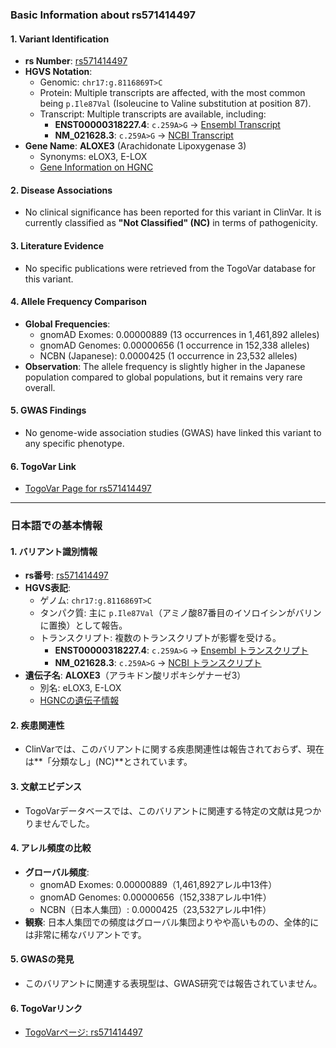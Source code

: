 ### Basic Information about rs571414497

#### 1. **Variant Identification**
- **rs Number**: [rs571414497](https://identifiers.org/dbsnp/rs571414497)
- **HGVS Notation**:
  - Genomic: `chr17:g.8116869T>C`
  - Protein: Multiple transcripts are affected, with the most common being `p.Ile87Val` (Isoleucine to Valine substitution at position 87).
  - Transcript: Multiple transcripts are available, including:
    - **ENST00000318227.4**: `c.259A>G` → [Ensembl Transcript](https://www.ensembl.org/Homo_sapiens/Transcript/Summary?db=core;t=ENST00000318227)
    - **NM_021628.3**: `c.259A>G` → [NCBI Transcript](https://www.ncbi.nlm.nih.gov/nuccore/NM_021628.3)
- **Gene Name**: **ALOXE3** (Arachidonate Lipoxygenase 3)
  - Synonyms: eLOX3, E-LOX
  - [Gene Information on HGNC](https://www.genenames.org/data/gene-symbol-report/#!/hgnc_id/13743)

#### 2. **Disease Associations**
- No clinical significance has been reported for this variant in ClinVar. It is currently classified as **"Not Classified" (NC)** in terms of pathogenicity.

#### 3. **Literature Evidence**
- No specific publications were retrieved from the TogoVar database for this variant.

#### 4. **Allele Frequency Comparison**
- **Global Frequencies**:
  - gnomAD Exomes: 0.00000889 (13 occurrences in 1,461,892 alleles)
  - gnomAD Genomes: 0.00000656 (1 occurrence in 152,338 alleles)
  - NCBN (Japanese): 0.0000425 (1 occurrence in 23,532 alleles)
- **Observation**: The allele frequency is slightly higher in the Japanese population compared to global populations, but it remains very rare overall.

#### 5. **GWAS Findings**
- No genome-wide association studies (GWAS) have linked this variant to any specific phenotype.

#### 6. **TogoVar Link**
- [TogoVar Page for rs571414497](https://togovar.org/variant/tgv397740557)

---

### 日本語での基本情報

#### 1. **バリアント識別情報**
- **rs番号**: [rs571414497](https://identifiers.org/dbsnp/rs571414497)
- **HGVS表記**:
  - ゲノム: `chr17:g.8116869T>C`
  - タンパク質: 主に `p.Ile87Val`（アミノ酸87番目のイソロイシンがバリンに置換）として報告。
  - トランスクリプト: 複数のトランスクリプトが影響を受ける。
    - **ENST00000318227.4**: `c.259A>G` → [Ensembl トランスクリプト](https://www.ensembl.org/Homo_sapiens/Transcript/Summary?db=core;t=ENST00000318227)
    - **NM_021628.3**: `c.259A>G` → [NCBI トランスクリプト](https://www.ncbi.nlm.nih.gov/nuccore/NM_021628.3)
- **遺伝子名**: **ALOXE3**（アラキドン酸リポキシゲナーゼ3）
  - 別名: eLOX3, E-LOX
  - [HGNCの遺伝子情報](https://www.genenames.org/data/gene-symbol-report/#!/hgnc_id/13743)

#### 2. **疾患関連性**
- ClinVarでは、このバリアントに関する疾患関連性は報告されておらず、現在は**「分類なし」(NC)**とされています。

#### 3. **文献エビデンス**
- TogoVarデータベースでは、このバリアントに関連する特定の文献は見つかりませんでした。

#### 4. **アレル頻度の比較**
- **グローバル頻度**:
  - gnomAD Exomes: 0.00000889（1,461,892アレル中13件）
  - gnomAD Genomes: 0.00000656（152,338アレル中1件）
  - NCBN（日本人集団）: 0.0000425（23,532アレル中1件）
- **観察**: 日本人集団での頻度はグローバル集団よりやや高いものの、全体的には非常に稀なバリアントです。

#### 5. **GWASの発見**
- このバリアントに関連する表現型は、GWAS研究では報告されていません。

#### 6. **TogoVarリンク**
- [TogoVarページ: rs571414497](https://togovar.org/variant/tgv397740557)